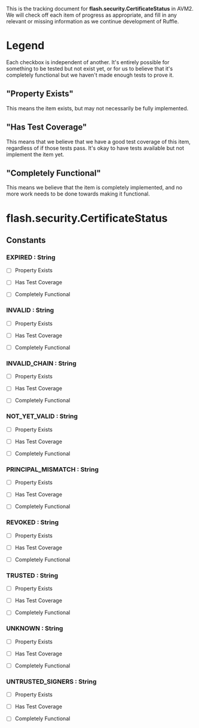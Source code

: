 This is the tracking document for **flash.security.CertificateStatus** in AVM2. We will check off each item of progress as appropriate, and fill in any relevant or missing information as we continue development of Ruffle.
# Legend

Each checkbox is independent of another. It's entirely possible for something to be tested but not exist yet, or for us to believe that it's completely functional but we haven't made enough tests to prove it.
## "Property Exists"

This means the item exists, but may not necessarily be fully implemented.
## "Has Test Coverage"

This means that we believe that we have a good test coverage of this item, regardless of if those tests pass. It's okay to have tests available but not implement the item yet.
## "Completely Functional"

This means we believe that the item is completely implemented, and no more work needs to be done towards making it functional.
# flash.security.CertificateStatus
## Constants
### EXPIRED : String

* [ ] Property Exists

* [ ] Has Test Coverage

* [ ] Completely Functional


### INVALID : String

* [ ] Property Exists

* [ ] Has Test Coverage

* [ ] Completely Functional


### INVALID_CHAIN : String

* [ ] Property Exists

* [ ] Has Test Coverage

* [ ] Completely Functional


### NOT_YET_VALID : String

* [ ] Property Exists

* [ ] Has Test Coverage

* [ ] Completely Functional


### PRINCIPAL_MISMATCH : String

* [ ] Property Exists

* [ ] Has Test Coverage

* [ ] Completely Functional


### REVOKED : String

* [ ] Property Exists

* [ ] Has Test Coverage

* [ ] Completely Functional


### TRUSTED : String

* [ ] Property Exists

* [ ] Has Test Coverage

* [ ] Completely Functional


### UNKNOWN : String

* [ ] Property Exists

* [ ] Has Test Coverage

* [ ] Completely Functional


### UNTRUSTED_SIGNERS : String

* [ ] Property Exists

* [ ] Has Test Coverage

* [ ] Completely Functional